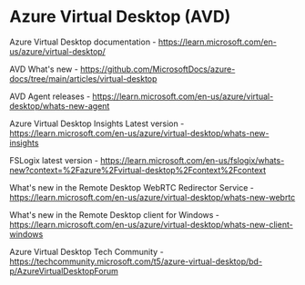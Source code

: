 # Azure Virtual Desktop (AVD)

Azure Virtual Desktop documentation - https://learn.microsoft.com/en-us/azure/virtual-desktop/

AVD What's new - https://github.com/MicrosoftDocs/azure-docs/tree/main/articles/virtual-desktop

AVD Agent releases - https://learn.microsoft.com/en-us/azure/virtual-desktop/whats-new-agent

Azure Virtual Desktop Insights Latest version - https://learn.microsoft.com/en-us/azure/virtual-desktop/whats-new-insights

FSLogix latest version - https://learn.microsoft.com/en-us/fslogix/whats-new?context=%2Fazure%2Fvirtual-desktop%2Fcontext%2Fcontext

What's new in the Remote Desktop WebRTC Redirector Service - https://learn.microsoft.com/en-us/azure/virtual-desktop/whats-new-webrtc

What's new in the Remote Desktop client for Windows - https://learn.microsoft.com/en-us/azure/virtual-desktop/whats-new-client-windows

Azure Virtual Desktop Tech Community - https://techcommunity.microsoft.com/t5/azure-virtual-desktop/bd-p/AzureVirtualDesktopForum

